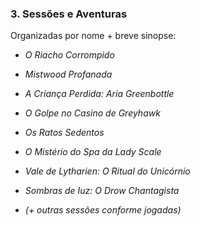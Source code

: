 ###  **3. Sessões e Aventuras**

Organizadas por nome + breve sinopse:

- _O Riacho Corrompido_
    
- _Mistwood Profanada_
    
- _A Criança Perdida: Aria Greenbottle_
    
- _O Golpe no Casino de Greyhawk_
    
- _Os Ratos Sedentos_
    
- _O Mistério do Spa da Lady Scale_
    
- _Vale de Lytharien: O Ritual do Unicórnio_
    
- _Sombras de Iuz: O Drow Chantagista_
    
- _(+ outras sessões conforme jogadas)_






















